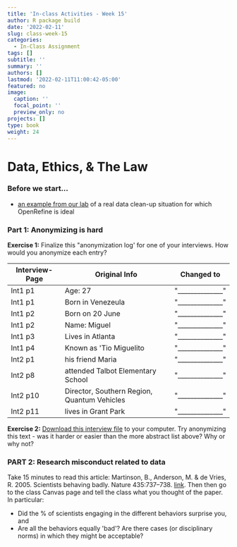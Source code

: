 ```yaml
---
title: 'In-class Activities - Week 15'
author: R package build
date: '2022-02-11'
slug: class-week-15
categories:
  - In-Class Assignment
tags: []
subtitle: ''
summary: ''
authors: []
lastmod: '2022-02-11T11:00:42-05:00'
featured: no
image:
  caption: ''
  focal_point: ''
  preview_only: no
projects: []
type: book
weight: 24
---
```


# Data, Ethics, & The Law

### Before we start...

- [an example from our lab](https://github.com/BrunaLab/bdffpRain/issues/27) of a real data clean-up situation for which OpenRefine is ideal


### Part 1: Anonymizing is hard

**Exercise 1:** Finalize this "anonymization log' for one of your interviews. How would you anonymize each entry? 


| **Interview-Page** | **Original Info** | **Changed to** |
| ---     | ---   | ---     |
| Int1 p1 | Age: 27 | "______________" |
| Int1 p1 | Born in Venezeula | "______________" |
| Int1 p2 | Born on 20 June | "______________" |
| Int1 p2 | Name: Miguel | "______________" |
| Int1 p3 | Lives in Atlanta | "______________" |
| Int1 p4 | Known as 'Tio Miguelito | "______________" |
| Int2 p1 | his friend Maria | "______________" |
| Int2 p8 | attended Talbot Elementary School | "______________" |
| Int2 p10 | Director, Southern Region, Quantum Vehicles | "______________" |
| Int2 p11 | lives in Grant Park | "______________" |



**Exercise 2:** [Download this interview file](https://las6292.netlify.app/uploads/exercises/corti_03_exercise_8.1_original_answer.docx) to your computer. Try anonymizing this text - was it harder or easier than the more abstract list above? Why or why not?

<!-- (NB: Interview is from: https://study.sagepub.com/corti2e) -->

### PART 2: Research misconduct related to data

Take 15 minutes to read this article: Martinson, B., Anderson, M. & de Vries, R. 2005. Scientists behaving badly. Nature 435:737–738. [link](https://doi.org/10.1038/435737a). Then then go to the class Canvas page and tell the class what you thought of the paper. In particular: 

  * Did the % of scientists engaging in the different behaviors surprise you, and 
  * Are all the behaviors equally 'bad'? Are there cases (or disciplinary norms) in which they might be acceptable?
